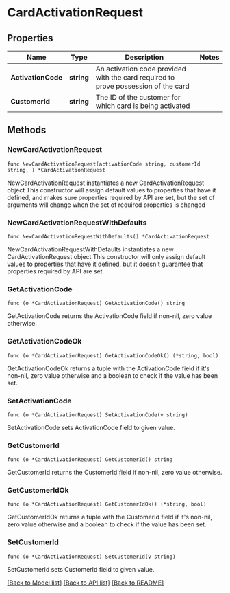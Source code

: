 # CardActivationRequest

## Properties

Name | Type | Description | Notes
------------ | ------------- | ------------- | -------------
**ActivationCode** | **string** | An activation code provided with the card required to prove possession of the card | 
**CustomerId** | **string** | The ID of the customer for which card is being activated | 

## Methods

### NewCardActivationRequest

`func NewCardActivationRequest(activationCode string, customerId string, ) *CardActivationRequest`

NewCardActivationRequest instantiates a new CardActivationRequest object
This constructor will assign default values to properties that have it defined,
and makes sure properties required by API are set, but the set of arguments
will change when the set of required properties is changed

### NewCardActivationRequestWithDefaults

`func NewCardActivationRequestWithDefaults() *CardActivationRequest`

NewCardActivationRequestWithDefaults instantiates a new CardActivationRequest object
This constructor will only assign default values to properties that have it defined,
but it doesn't guarantee that properties required by API are set

### GetActivationCode

`func (o *CardActivationRequest) GetActivationCode() string`

GetActivationCode returns the ActivationCode field if non-nil, zero value otherwise.

### GetActivationCodeOk

`func (o *CardActivationRequest) GetActivationCodeOk() (*string, bool)`

GetActivationCodeOk returns a tuple with the ActivationCode field if it's non-nil, zero value otherwise
and a boolean to check if the value has been set.

### SetActivationCode

`func (o *CardActivationRequest) SetActivationCode(v string)`

SetActivationCode sets ActivationCode field to given value.


### GetCustomerId

`func (o *CardActivationRequest) GetCustomerId() string`

GetCustomerId returns the CustomerId field if non-nil, zero value otherwise.

### GetCustomerIdOk

`func (o *CardActivationRequest) GetCustomerIdOk() (*string, bool)`

GetCustomerIdOk returns a tuple with the CustomerId field if it's non-nil, zero value otherwise
and a boolean to check if the value has been set.

### SetCustomerId

`func (o *CardActivationRequest) SetCustomerId(v string)`

SetCustomerId sets CustomerId field to given value.



[[Back to Model list]](../../README.md#documentation-for-models) [[Back to API list]](../../README.md#documentation-for-api-endpoints) [[Back to README]](../../README.md)


